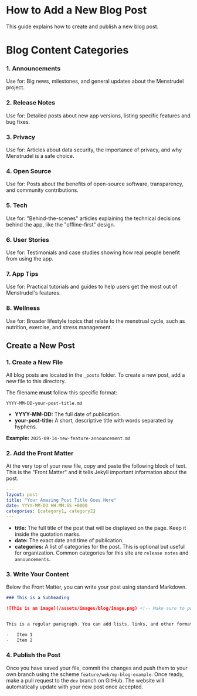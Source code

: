 # How to Add a New Blog Post

This guide explains how to create and publish a new blog post.

# Blog Content Categories

### 1. **Announcements**
Use for: Big news, milestones, and general updates about the Menstrudel project.

### 2. **Release Notes**
Use for: Detailed posts about new app versions, listing specific features and bug fixes.

### 3. **Privacy**
Use for: Articles about data security, the importance of privacy, and why Menstrudel is a safe choice.

### 4. **Open Source**
Use for: Posts about the benefits of open-source software, transparency, and community contributions.

### 5. **Tech**
Use for: "Behind-the-scenes" articles explaining the technical decisions behind the app, like the "offline-first" design.

### 6. **User Stories**
Use for: Testimonials and case studies showing how real people benefit from using the app.

### 7. **App Tips**
Use for: Practical tutorials and guides to help users get the most out of Menstrudel's features.

### 8. **Wellness**
Use for: Broader lifestyle topics that relate to the menstrual cycle, such as nutrition, exercise, and stress management.

## Create a New Post

### 1. Create a New File

All blog posts are located in the `_posts` folder. To create a new post, add a new file to this directory.

The filename **must** follow this specific format:

`YYYY-MM-DD-your-post-title.md`

-   **YYYY-MM-DD:** The full date of publication.
-   **your-post-title:** A short, descriptive title with words separated by hyphens.

**Example:** `2025-09-14-new-feature-announcement.md`

### 2. Add the Front Matter

At the very top of your new file, copy and paste the following block of text. This is the "Front Matter" and it tells Jekyll important information about the post.

```yaml
---
layout: post
title: "Your Amazing Post Title Goes Here"
date: YYYY-MM-DD HH:MM:SS +0000
categories: [category1, category2]
---
```

-   **title:** The full title of the post that will be displayed on the page. Keep it inside the quotation marks.
-   **date:** The exact date and time of publication.
-   **categories:** A list of categories for the post. This is optional but useful for organization. Common categories for this site are `release notes` and `announcements`.

### 3. Write Your Content

Below the Front Matter, you can write your post using standard Markdown.

```markdown
### This is a Subheading

![This is an image](/assets/images/blog/image.png) <!-- Make sure to put your image in the `assets/images/blog` folder -->


This is a regular paragraph. You can add lists, links, and other formatting.

-   Item 1
-   Item 2
```

### 4. Publish the Post

Once you have saved your file, commit the changes and push them to your own branch using the scheme `feature/web/my-blog-example`. Once ready, make a pull request to the `dev` branch on GitHub. The website will automatically update with your new post once accepted.